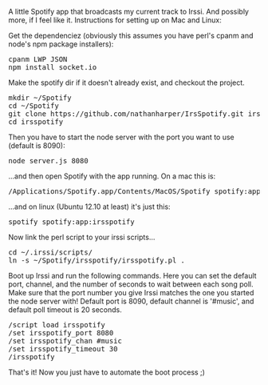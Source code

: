 A little Spotify app that broadcasts my current track to Irssi. And possibly more, if I feel like it. Instructions for setting up on Mac and Linux:

Get the dependenciez (obviously this assumes you have perl's cpanm and node's npm package installers):

<pre>
cpanm LWP JSON
npm install socket.io
</pre>

Make the spotify dir if it doesn't already exist, and checkout the project.

<pre>
mkdir ~/Spotify
cd ~/Spotify
git clone https://github.com/nathanharper/IrsSpotify.git irsspotify
cd irsspotify
</pre>

Then you have to start the node server with the port you want to use (default is 8090):

<pre>node server.js 8080</pre>

...and then open Spotify with the app running. On a mac this is:

<pre>/Applications/Spotify.app/Contents/MacOS/Spotify spotify:app:irsspotify</pre>

...and on linux (Ubuntu 12.10 at least) it's just this:

<pre>spotify spotify:app:irsspotify</pre>

Now link the perl script to your irssi scripts...

<pre>
cd ~/.irssi/scripts/
ln -s ~/Spotify/irsspotify/irsspotify.pl .
</pre>

Boot up Irssi and run the following commands. Here you can set the default port, channel, and the number of seconds to wait between each song poll. Make sure that the port number you give Irssi matches the one you started the node server with! Default port is 8090, default channel is '#music', and default poll timeout is 20 seconds.

<pre>
/script load irsspotify
/set irsspotify_port 8080
/set irsspotify_chan #music
/set irsspotify_timeout 30
/irsspotify
</pre>

That's it! Now you just have to automate the boot process ;)
